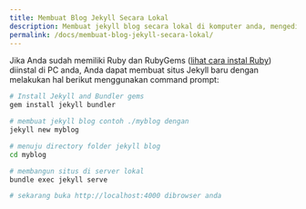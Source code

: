 ```yaml
---
title: Membuat Blog Jekyll Secara Lokal
description: Membuat jekyll blog secara lokal di komputer anda, mengedit blog Jekyll secara lokal, membuat perubahan dan melihat bagaimana perenderannya di browser.
permalink: /docs/membuat-blog-jekyll-secara-lokal/
---
```


Jika Anda sudah memiliki Ruby dan RubyGems ([lihat cara instal Ruby](https://blog.artipedia.site/id/cara-install-ruby.html)) diinstal di PC anda,  Anda dapat membuat situs Jekyll baru dengan melakukan hal berikut menggunakan command prompt:


```sh
# Install Jekyll and Bundler gems 
gem install jekyll bundler

# membuat jekyll blog contoh ./myblog dengan 
jekyll new myblog

# menuju directory folder jekyll blog
cd myblog

# membangun situs di server lokal
bundle exec jekyll serve

# sekarang buka http://localhost:4000 dibrowser anda
```



